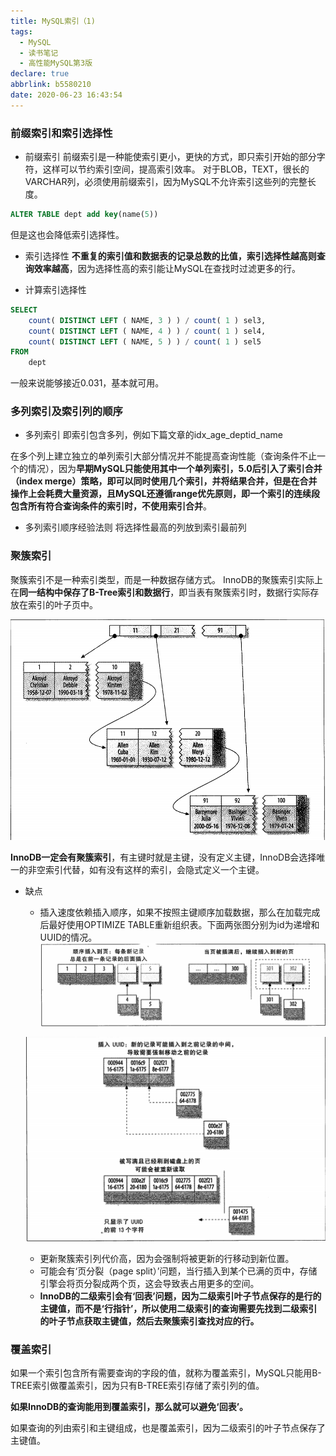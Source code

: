 ```yaml
---
title: MySQL索引（1)
tags:
  - MySQL
  - 读书笔记
  - 高性能MySQL第3版
declare: true
abbrlink: b5580210
date: 2020-06-23 16:43:54
---
```

### 前缀索引和索引选择性
+ 前缀索引
前缀索引是一种能使索引更小，更快的方式，即只索引开始的部分字符，这样可以节约索引空间，提高索引效率。
对于BLOB，TEXT，很长的VARCHAR列，必须使用前缀索引，因为MySQL不允许索引这些列的完整长度。
```sql
ALTER TABLE dept add key(name(5))
```
但是这也会降低索引选择性。

+ 索引选择性
**不重复的索引值和数据表的记录总数的比值，索引选择性越高则查询效率越高**，因为选择性高的索引能让MySQL在查找时过滤更多的行。

+ 计算索引选择性
```sql
SELECT
    count( DISTINCT LEFT ( NAME, 3 ) ) / count( 1 ) sel3,
    count( DISTINCT LEFT ( NAME, 4 ) ) / count( 1 ) sel4,
    count( DISTINCT LEFT ( NAME, 5 ) ) / count( 1 ) sel5
FROM
    dept
```
一般来说能够接近0.031，基本就可用。

### 多列索引及索引列的顺序
+ 多列索引
即索引包含多列，例如下篇文章的idx_age_deptid_name

在多个列上建立独立的单列索引大部分情况并不能提高查询性能（查询条件不止一个的情况），因为**早期MySQL只能使用其中一个单列索引，5.0后引入了索引合并（index merge）策略，即可以同时使用几个索引，并将结果合并，但是在合并操作上会耗费大量资源，且MySQL还遵循range优先原则，即一个索引的连续段包含所有符合查询条件的索引时，不使用索引合并**。

+ 多列索引顺序经验法则
将选择性最高的列放到索引最前列

### 聚簇索引
聚簇索引不是一种索引类型，而是一种数据存储方式。
InnoDB的聚簇索引实际上在**同一结构中保存了B-Tree索引和数据行**，即当表有聚簇索引时，数据行实际存放在索引的叶子页中。

 ![avatar](/images/index/clustered_index.png)

**InnoDB一定会有聚簇索引**，有主键时就是主键，没有定义主键，InnoDB会选择唯一的非空索引代替，如有没有这样的索引，会隐式定义一个主键。

+ 缺点
    * 插入速度依赖插入顺序，如果不按照主键顺序加载数据，那么在加载完成后最好使用OPTIMIZE TABLE重新组织表。下面两张图分别为id为递增和UUID的情况。
  ![avatar](/images/index/insert2.png)

  ![avatar](/images/index/insert1.png)

    * 更新聚簇索引列代价高，因为会强制将被更新的行移动到新位置。
    * 可能会有‘页分裂（page split）’问题，当行插入到某个已满的页中，存储引擎会将页分裂成两个页，这会导致表占用更多的空间。
    * **InnoDB的二级索引会有‘回表’问题，因为二级索引叶子节点保存的是行的主键值，而不是‘行指针’，所以使用二级索引的查询需要先找到二级索引的叶子节点获取主键值，然后去聚簇索引查找对应的行。**

### 覆盖索引
如果一个索引包含所有需要查询的字段的值，就称为覆盖索引，MySQL只能用B-TREE索引做覆盖索引，因为只有B-TREE索引存储了索引列的值。

**如果InnoDB的查询能用到覆盖索引，那么就可以避免‘回表’。**

如果查询的列由索引和主键组成，也是覆盖索引，因为二级索引的叶子节点保存了主键值。
